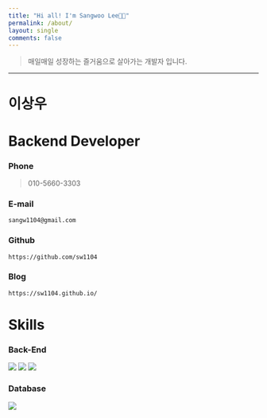 ```yaml
---
title: "Hi all! I'm Sangwoo Lee👋🏻"
permalink: /about/
layout: single
comments: false
---
```


> 매일매일 성장하는 즐거움으로 살아가는 개발자 입니다.
----

# 이상우

# Backend Developer

### Phone

> 010-5660-3303

### E-mail

    sangw1104@gmail.com

### Github

    https://github.com/sw1104

### Blog

    https://sw1104.github.io/

# Skills
### Back-End
<img src="https://img.shields.io/badge/JavaScript-FFCA28?style=flat-square&logo=javascript&logoColor=white"/>
<img src="https://img.shields.io/badge/Node.js-008000?style=flat-square&logo=Node.js&logoColor=white"/>
<img src="https://img.shields.io/badge/Express-000080?style=flat-square&logo=Express&logoColor=white"/>

### Database
<img src="https://img.shields.io/badge/ MySQL8.0-6441a5?style=flat-square&logo=MySQL&logoColor=white"/>
